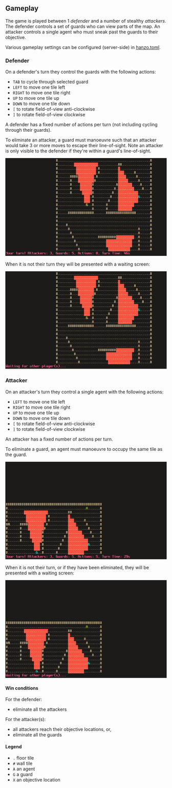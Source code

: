 ## Gameplay

The game is played between 1 *defender* and a number of stealthy *attackers*.
The defender controls a set of guards who can view parts of the map.
An attacker controls a single agent who must sneak past the guards to their
objective.

Various gameplay settings can be configured (server-side) in [hanzo.toml](./hanzo.toml).

### Defender

On a defender's turn they control the guards with the following actions:
- `TAB` to cycle through selected guard
- `LEFT` to move one tile left
- `RIGHT` to move one tile right
- `UP` to move one tile up
- `DOWN` to move one tile down
- `[` to rotate field-of-view anti-clockwise
- `]` to rotate field-of-view clockwise

A defender has a fixed number of actions per turn (not including cycling through their guards).

To eliminate an attacker, a guard must manoeuvre such that an attacker would take
3 or more moves to escape their line-of-sight. Note an attacker is only visible to
the defender if they're within a guard's line-of-sight.

![Defender play screen](./images/defender_play.png)

When it is not their turn they will be presented with a waiting screen:

![Defender wait screen](./images/defender_wait.png)

### Attacker

On an attacker's turn they control a single agent with the following actions:
- `LEFT` to move one tile left
- `RIGHT` to move one tile right
- `UP` to move one tile up
- `DOWN` to move one tile down
- `[` to rotate field-of-view anti-clockwise
- `]` to rotate field-of-view clockwise

An attacker has a fixed number of actions per turn.

To eliminate a guard, an agent must manoeuvre to occupy the same tile as the guard.

![Attacker play screen](./images/attacker_play.png)

When it is not their turn, or if they have been eliminated,
they will be presented with a waiting screen:

![Attacker wait screen](./images/attacker_wait.png)

#### Win conditions

For the defender:
- eliminate all the attackers

For the attacker(s):
- all attackers reach their objective locations, or,
- eliminate all the guards

#### Legend

- `.` floor tile
- `#` wall tile
- `A` an agent
- `G` a guard
- `X` an objective location
